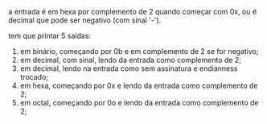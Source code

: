 a entrada é em hexa por complemento de 2 quando começar com 0x, ou é decimal que pode ser negativo (com sinal '-').

tem que printar 5 saídas:
1. em binário, começando por 0b e em complemento de 2 se for negativo;
2. em decimal, com sinal, lendo da entrada como complemento de 2;
3. em decimal, lendo na entrada como sem assinatura e endianness trocado;
4. em hexa, começando por 0x e lendo da entrada como complemento de 2;
5. em octal, começando por 0o e lendo da entrada como complemento de 2;
